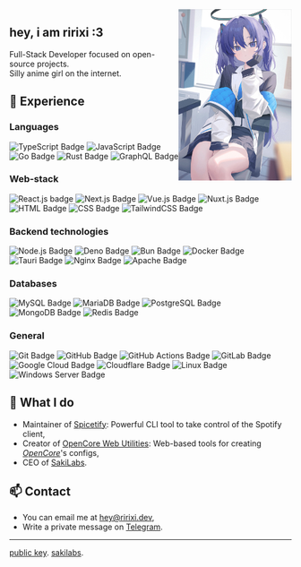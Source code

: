 <img align="right" src=".github/assets/banner.jpg" width="40%" height="40%" />


## hey, i am ririxi :3
Full-Stack Developer focused on open-source projects.
<br/>Silly anime girl on the internet.

## 💼 Experience

### Languages
![TypeScript Badge](https://img.shields.io/badge/typescript-007ACC?style=flat&logo=typescript&logoColor=white)
![JavaScript Badge](https://img.shields.io/badge/javascript-F7DF1E?style=flat&logo=javascript&logoColor=black)
![Go Badge](https://img.shields.io/badge/go-00ADD8?style=flat&logo=go&logoColor=white)
![Rust Badge](https://img.shields.io/badge/rust-%23000000.svg?style=flat&logo=rust&logoColor=white)
![GraphQL Badge](https://img.shields.io/badge/-graphql-E10098?style=flat&logo=graphql&logoColor=white)

### Web-stack
![React.js badge](https://img.shields.io/badge/react.js-20232A?style=flat&logo=react&logoColor=61DAFB)
![Next.js Badge](https://img.shields.io/badge/nuxt.js-black?style=flat&logo=next.js&logoColor=white)
![Vue.js Badge](https://img.shields.io/badge/vue.js-35495E?style=flat&logo=vue.js&logoColor=4FC08D)
![Nuxt.js Badge](https://img.shields.io/badge/nuxt.js-002E3B?style=flat&logo=nuxtdotjs&logoColor=#00DC82)
![HTML Badge](https://img.shields.io/badge/html5-%23E34F26.svg?style=flat&logo=html5&logoColor=white)
![CSS Badge](https://img.shields.io/badge/css3-%231572B6.svg?style=flat&logo=css3&logoColor=white)
![TailwindCSS Badge](https://img.shields.io/badge/tailwind_css-38B2AC?style=flat&logo=tailwind-css&logoColor=white)

### Backend technologies
![Node.js Badge](https://img.shields.io/badge/node.js-6DA55F?style=flat&logo=node.js&logoColor=white)
![Deno Badge](https://img.shields.io/badge/deno-000000?style=flat&logo=deno&logoColor=white)
![Bun Badge](https://img.shields.io/badge/bun-%23000000.svg?style=flat&logo=bun&logoColor=white)
![Docker Badge](https://img.shields.io/badge/docker-%230db7ed.svg?style=flat&logo=docker&logoColor=white)
![Tauri Badge](https://img.shields.io/badge/tauri-%2324C8DB.svg?style=flat&logo=tauri&logoColor=%23FFFFFF)
![Nginx Badge](https://img.shields.io/badge/nginx-%23009639.svg?style=flat&logo=nginx&logoColor=white)
![Apache Badge](https://img.shields.io/badge/apache-%23D42029.svg?style=flat&logo=apache&logoColor=white)

### Databases
![MySQL Badge](https://img.shields.io/badge/mysql-%2300f.svg?style=flat&logo=mysql&logoColor=white)
![MariaDB Badge](https://img.shields.io/badge/mariadb-003545?style=flat&logo=mariadb&logoColor=white)
![PostgreSQL Badge](https://img.shields.io/badge/postgres-%23316192.svg?style=flat&logo=postgresql&logoColor=white)
![MongoDB Badge](https://img.shields.io/badge/mongodb-%234ea94b.svg?style=flat&logo=mongodb&logoColor=white)
![Redis Badge](https://img.shields.io/badge/redis-%23DD0031.svg?style=flat&logo=redis&logoColor=white)

### General
![Git Badge](https://img.shields.io/badge/git-%23F05033.svg?style=flat&logo=git&logoColor=white)
![GitHub Badge](https://img.shields.io/badge/github-%23121011.svg?style=flat&logo=github&logoColor=white)
![GitHub Actions Badge](https://img.shields.io/badge/github%20actions-%232671E5.svg?style=flat&logo=githubactions&logoColor=white)
![GitLab Badge](https://img.shields.io/badge/gitlab-%23181717.svg?style=flat&logo=gitlab&logoColor=white)
![Google Cloud Badge](https://img.shields.io/badge/google%20cloud-%234285F4.svg?style=flat&logo=google-cloud&logoColor=white)
![Cloudflare Badge](https://img.shields.io/badge/Cloudflare-F38020?style=flat&logo=Cloudflare&logoColor=white)
![Linux Badge](https://img.shields.io/badge/linux-FCC624?style=flat&logo=linux&logoColor=black)
![Windows Server Badge](https://img.shields.io/badge/windows%20server-0078D6?style=flat&logo=windows&logoColor=white)

## 🌟 What I do
- Maintainer of [Spicetify](https://spicetify.app): Powerful CLI tool to take control of the Spotify client,
- Creator of [OpenCore Web Utilities](https://github.com/ocwebutils): Web-based tools for creating *[OpenCore](https://github.com/acidanthera/OpenCorePkg)*'s configs,
- CEO of [SakiLabs](https://github.com/sakilabs).

## 📫 Contact
- You can email me at [hey@ririxi.dev](mailto:hey@ririxi.dev),
- Write a private message on [Telegram](https://t.me/ririxi).

------
[public key](https://github.com/rxri.gpg). [sakilabs](https://github.com/sakilabs).
